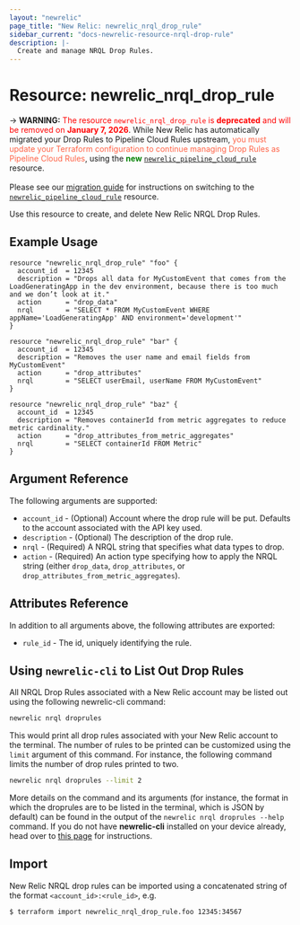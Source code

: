 ```yaml
---
layout: "newrelic"
page_title: "New Relic: newrelic_nrql_drop_rule"
sidebar_current: "docs-newrelic-resource-nrql-drop-rule"
description: |-
  Create and manage NRQL Drop Rules.
---
```

# Resource: newrelic\_nrql\_drop\_rule

-> **WARNING:** <span style="color:red;">The resource `newrelic_nrql_drop_rule` is <b>deprecated</b> and will be removed on <b>January 7, 2026</b></span>. While New Relic has automatically migrated your Drop Rules to Pipeline Cloud Rules upstream, <span style="color:tomato;">you must update your Terraform configuration to continue managing Drop Rules as Pipeline Cloud Rules</span>, using the <b style="color:green;">new</b> [`newrelic_pipeline_cloud_rule`](/providers/newrelic/newrelic/latest/docs/r/pipeline_cloud_rule) resource.<br><br>Please see our [migration guide](/providers/newrelic/newrelic/latest/docs/guides/drop_rules_eol_guide) for instructions on switching to the [`newrelic_pipeline_cloud_rule`](/providers/newrelic/newrelic/latest/docs/r/pipeline_cloud_rule) resource.

Use this resource to create, and delete New Relic NRQL Drop Rules.

## Example Usage

```hcl
resource "newrelic_nrql_drop_rule" "foo" {
  account_id  = 12345
  description = "Drops all data for MyCustomEvent that comes from the LoadGeneratingApp in the dev environment, because there is too much and we don’t look at it."
  action      = "drop_data"
  nrql        = "SELECT * FROM MyCustomEvent WHERE appName='LoadGeneratingApp' AND environment='development'"
}

resource "newrelic_nrql_drop_rule" "bar" {
  account_id  = 12345
  description = "Removes the user name and email fields from MyCustomEvent"
  action      = "drop_attributes"
  nrql        = "SELECT userEmail, userName FROM MyCustomEvent"
}

resource "newrelic_nrql_drop_rule" "baz" {
  account_id  = 12345
  description = "Removes containerId from metric aggregates to reduce metric cardinality."
  action      = "drop_attributes_from_metric_aggregates"
  nrql        = "SELECT containerId FROM Metric"
}
```

## Argument Reference

The following arguments are supported:

  * `account_id` - (Optional) Account where the drop rule will be put. Defaults to the account associated with the API key used.
  * `description` - (Optional) The description of the drop rule.
  * `nrql` - (Required) A NRQL string that specifies what data types to drop.
  * `action` - (Required) An action type specifying how to apply the NRQL string (either `drop_data`, `drop_attributes`, or ` drop_attributes_from_metric_aggregates`).

## Attributes Reference

In addition to all arguments above, the following attributes are exported:

  * `rule_id` - The id, uniquely identifying the rule.

## Using `newrelic-cli` to List Out Drop Rules

All NRQL Drop Rules associated with a New Relic account may be listed out using the following newrelic-cli command:
```bash
newrelic nrql droprules
```
This would print all drop rules associated with your New Relic account to the terminal.
The number of rules to be printed can be customized using the `limit` argument of this command.
For instance, the following command limits the number of drop rules printed to two.
```bash
newrelic nrql droprules --limit 2
```
More details on the command and its arguments (for instance, the format in which the droprules are to be listed in the terminal, which is JSON by default) can be found in the output of the `newrelic nrql droprules --help` command.
If you do not have **newrelic-cli** installed on your device already, head over to [this page](https://github.com/newrelic/newrelic-cli#installation--upgrades) for instructions.

## Import

New Relic NRQL drop rules can be imported using a concatenated string of the format
 `<account_id>:<rule_id>`, e.g.

```bash
$ terraform import newrelic_nrql_drop_rule.foo 12345:34567
```
